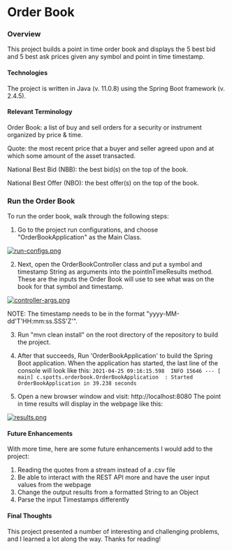 # Order Book

### Overview
This project builds a point in time order book and displays the 5 best bid and 5 best ask prices given any symbol and point in time timestamp.

#### Technologies
The project is written in Java (v. 11.0.8) using the Spring Boot framework (v. 2.4.5).

#### Relevant Terminology
Order Book:  a list of buy and sell orders for a security or instrument organized by price & time.

Quote: the most recent price that a buyer and seller agreed upon and at which some amount of the asset transacted. 

National Best Bid (NBB): the best bid(s) on the top of the book.

National Best Offer (NBO): the best offer(s) on the top of the book. 

### Run the Order Book
To run the order book, walk through the following steps:
1. Go to the project run configurations, and choose "OrderBookApplication" as the Main Class.

[![run-configs.png](https://i.postimg.cc/g2DSQxz4/run-configs.png)](https://postimg.cc/v44t6H66)

2. Next, open the OrderBookController class and put a symbol and timestamp String as arguments into the pointInTimeResults method. These are the inputs the Order Book will use to see what was on the book for that symbol and timestamp.

[![controller-args.png](https://i.postimg.cc/TYSgwGkG/controller-args.png)](https://postimg.cc/rK1KZ6XY)

NOTE: The timestamp needs to be in the format "yyyy-MM-dd'T'HH:mm:ss.SSS'Z'".

3. Run "mvn clean install" on the root directory of the repository to build the project.
4. After that succeeds, Run 'OrderBookApplication' to build the Spring Boot application. When the application has started, the last line of the console will look like this: 
```2021-04-25 09:16:15.598  INFO 15646 --- [           main] c.spotts.orderbook.OrderBookApplication  : Started OrderBookApplication in 39.238 seconds```

5. Open a new browser window and visit: http://localhost:8080
The point in time results will display in the webpage like this:

[![results.png](https://i.postimg.cc/LsqHsKbd/results.png)](https://postimg.cc/94h3xS21)

#### Future Enhancements
With more time, here are some future enhancements I would add to the project:
1. Reading the quotes from a stream instead of a .csv file
2. Be able to interact with the REST API more and have the user input values from the webpage
3. Change the output results from a formatted String to an Object
4. Parse the input Timestamps differently

#### Final Thoughts
This project presented a number of interesting and challenging problems, and I learned a lot along the way. Thanks for reading!